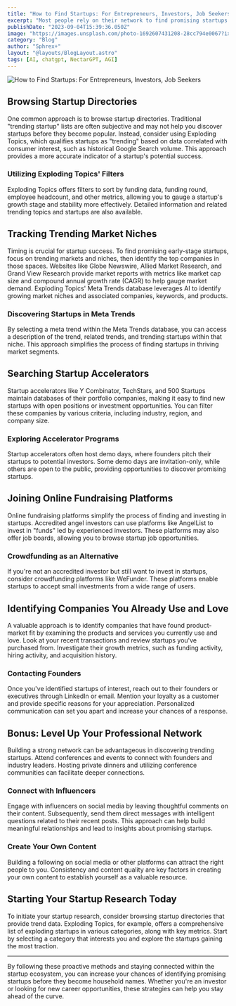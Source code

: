 ```yaml
---
title: "How to Find Startups: For Entrepreneurs, Investors, Job Seekers"
excerpt: "Most people rely on their network to find promising startups to invest in or join"
publishDate: "2023-09-04T15:39:36.050Z"
image: "https://images.unsplash.com/photo-1692607431208-28cc794e0067?ixlib=rb-4.0.3&ixid=M3wxMjA3fDB8MHxwaG90by1wYWdlfHx8fGVufDB8fHx8fA%3D%3D&auto=format&fit=crop&w=1332&q=80"
category: "Blog"
author: "Sphrex+"
layout: "@layouts/BlogLayout.astro"
tags: [AI, chatgpt, NectarGPT, AGI]
---
```


<p><img src="https://images.unsplash.com/photo-1486312338219-ce68d2c6f44d?ixlib=rb-4.0.3&ixid=M3wxMjA3fDB8MHxwaG90by1wYWdlfHx8fGVufDB8fHx8fA%3D%3D&auto=format&fit=crop&w=1472&q=80" alt="How to Find Startups: For Entrepreneurs, Investors, Job Seekers" /></p>

<h2 id="browsing-startup-directories-h1-">Browsing Startup Directories </h2>
<p>One common approach is to browse startup directories. Traditional &quot;trending startup&quot; lists are often subjective and may not help you discover startups before they become popular. Instead, consider using Exploding Topics, which qualifies startups as &quot;trending&quot; based on data correlated with consumer interest, such as historical Google Search volume. This approach provides a more accurate indicator of a startup&#39;s potential success.</p>
<h3 id="utilizing-exploding-topics-filters-h2-">Utilizing Exploding Topics&#39; Filters </h3>
<p>Exploding Topics offers filters to sort by funding data, funding round, employee headcount, and other metrics, allowing you to gauge a startup&#39;s growth stage and stability more effectively. Detailed information and related trending topics and startups are also available.</p>
<h2 id="tracking-trending-market-niches-h1-">Tracking Trending Market Niches </h2>
<p>Timing is crucial for startup success. To find promising early-stage startups, focus on trending markets and niches, then identify the top companies in those spaces. Websites like Globe Newswire, Allied Market Research, and Grand View Research provide market reports with metrics like market cap size and compound annual growth rate (CAGR) to help gauge market demand. Exploding Topics&#39; Meta Trends database leverages AI to identify growing market niches and associated companies, keywords, and products.</p>
<h3 id="discovering-startups-in-meta-trends-h2-">Discovering Startups in Meta Trends </h3>
<p>By selecting a meta trend within the Meta Trends database, you can access a description of the trend, related trends, and trending startups within that niche. This approach simplifies the process of finding startups in thriving market segments.</p>
<h2 id="searching-startup-accelerators-h1-">Searching Startup Accelerators </h2>
<p>Startup accelerators like Y Combinator, TechStars, and 500 Startups maintain databases of their portfolio companies, making it easy to find new startups with open positions or investment opportunities. You can filter these companies by various criteria, including industry, region, and company size.</p>
<h3 id="exploring-accelerator-programs-h2-">Exploring Accelerator Programs </h3>
<p>Startup accelerators often host demo days, where founders pitch their startups to potential investors. Some demo days are invitation-only, while others are open to the public, providing opportunities to discover promising startups.</p>
<h2 id="joining-online-fundraising-platforms-h1-">Joining Online Fundraising Platforms </h2>
<p>Online fundraising platforms simplify the process of finding and investing in startups. Accredited angel investors can use platforms like AngelList to invest in &quot;funds&quot; led by experienced investors. These platforms may also offer job boards, allowing you to browse startup job opportunities.</p>
<h3 id="crowdfunding-as-an-alternative-h2-">Crowdfunding as an Alternative </h3>
<p>If you&#39;re not an accredited investor but still want to invest in startups, consider crowdfunding platforms like WeFunder. These platforms enable startups to accept small investments from a wide range of users.</p>
<h2 id="identifying-companies-you-already-use-and-love-h1-">Identifying Companies You Already Use and Love </h2>
<p>A valuable approach is to identify companies that have found product-market fit by examining the products and services you currently use and love. Look at your recent transactions and review startups you&#39;ve purchased from. Investigate their growth metrics, such as funding activity, hiring activity, and acquisition history.</p>
<h3 id="contacting-founders-h2-">Contacting Founders </h3>
<p>Once you&#39;ve identified startups of interest, reach out to their founders or executives through LinkedIn or email. Mention your loyalty as a customer and provide specific reasons for your appreciation. Personalized communication can set you apart and increase your chances of a response.</p>
<h2 id="bonus-level-up-your-professional-network-h1-">Bonus: Level Up Your Professional Network </h2>
<p>Building a strong network can be advantageous in discovering trending startups. Attend conferences and events to connect with founders and industry leaders. Hosting private dinners and utilizing conference communities can facilitate deeper connections.</p>
<h3 id="connect-with-influencers-h2-">Connect with Influencers </h3>
<p>Engage with influencers on social media by leaving thoughtful comments on their content. Subsequently, send them direct messages with intelligent questions related to their recent posts. This approach can help build meaningful relationships and lead to insights about promising startups.</p>
<h3 id="create-your-own-content-h2-">Create Your Own Content </h3>
<p>Building a following on social media or other platforms can attract the right people to you. Consistency and content quality are key factors in creating your own content to establish yourself as a valuable resource.</p>
<h2 id="starting-your-startup-research-today-h1-">Starting Your Startup Research Today </h2>
<p>To initiate your startup research, consider browsing startup directories that provide trend data. Exploding Topics, for example, offers a comprehensive list of exploding startups in various categories, along with key metrics. Start by selecting a category that interests you and explore the startups gaining the most traction.</p>
<hr>
<p>By following these proactive methods and staying connected within the startup ecosystem, you can increase your chances of identifying promising startups before they become household names. Whether you&#39;re an investor or looking for new career opportunities, these strategies can help you stay ahead of the curve.</p>

